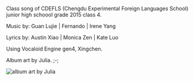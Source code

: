 Class song of CDEFLS (Chengdu Experimental Foreign Languages School) junior high schoool grade 2015 class 4.

Music by:
Guan Lujie | Fernando | Irene Yang

Lyrics by:
Austin Xiao | Monica Zen | Kate Luo

Using Vocaloid Engine gen4, Xingchen.

Album art by Julia. ;-;

![album art by Julia](https://s33.postimg.cc/lq0dc08xr/1ff650186060491-01.jpg)
